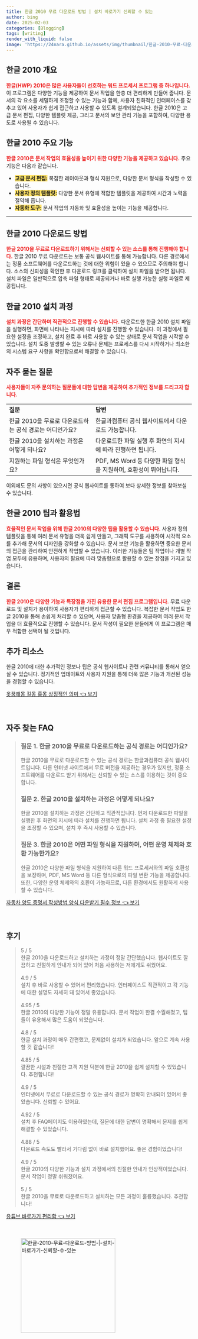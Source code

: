 ```yaml
---
title: 한글 2010 무료 다운로드 방법 | 설치 바로가기 신뢰할 수 있는
author: bing
date: 2025-02-03
categories: [Blogging]
tags: [writing]
render_with_liquid: false
image: 'https://24nara.github.io/assets/img/thumbnail/한글-2010-무료-다운로드-방법-|-설치-바로가기-신뢰할-수-있는.webp'
---
```



<h2 id='한글 2010 개요'>한글 2010 개요</h2>

<p><b><span style="color: #ee2323;">한글(HWP) 2010은 많은 사용자들이 선호하는 워드 프로세서 프로그램 중 하나입니다.</span></b> 이 프로그램은 다양한 기능을 제공하여 문서 작업을 한층 더 편리하게 만들어 줍니다. 문서의 각 요소를 세밀하게 조정할 수 있는 기능과 함께, 사용자 친화적인 인터페이스를 갖추고 있어 사용자가 쉽게 접근하고 사용할 수 있도록 설계되었습니다. 한글 2010은 고급 문서 편집, 다양한 템플릿 제공, 그리고 문서의 보안 관리 기능을 포함하여, 다양한 용도로 사용될 수 있습니다. </p>

<h2 id='한글 2010 주요 기능'>한글 2010 주요 기능</h2>

<p><b><span style="color: #ee2323;">한글 2010은 문서 작업의 효율성을 높이기 위한 다양한 기능을 제공하고 있습니다.</span></b> 주요 기능은 다음과 같습니다.</p>

<ul>
    <li><b><span style="background-color: #ffe066;">고급 문서 편집:</span></b> 복잡한 레이아웃과 형식 지원으로, 다양한 문서 형식을 작성할 수 있습니다.</li>
    <li><b><span style="background-color: #ffe066;">사용자 정의 템플릿:</span></b> 다양한 문서 유형에 적합한 템플릿을 제공하여 시간과 노력을 절약해 줍니다.</li>
    <li><b><span style="background-color: #ffe066;">자동화 도구:</span></b> 문서 작업의 자동화 및 효율성을 높이는 기능을 제공합니다.</li>
</ul>

<hr />

<h2 id='한글 2010 다운로드 방법'>한글 2010 다운로드 방법</h2>

<p><b><span style="color: #ee2323;">한글 2010을 무료로 다운로드하기 위해서는 신뢰할 수 있는 소스를 통해 진행해야 합니다.</span></b> 한글 2010 무료 다운로드는 보통 공식 웹사이트를 통해 가능합니다. 다른 경로에서는 정품 소프트웨어를 다운로드하는 것에 대한 위험이 있을 수 있으므로 주의해야 합니다. 소스의 신뢰성을 확인한 후 다운로드 링크를 클릭하여 설치 파일을 받으면 됩니다. 설치 파일은 일반적으로 압축 파일 형태로 제공되거나 바로 실행 가능한 실행 파일로 제공됩니다. </p>

<h2 id='한글 2010 설치 과정'>한글 2010 설치 과정</h2>

<p><b><span style="color: #ee2323;">설치 과정은 간단하며 직관적으로 진행할 수 있습니다.</span></b> 다운로드한 한글 2010 설치 파일을 실행하면, 화면에 나타나는 지시에 따라 설치를 진행할 수 있습니다. 이 과정에서 필요한 설정을 조정하고, 설치 완료 후 바로 사용할 수 있는 상태로 문서 작업을 시작할 수 있습니다. 설치 도중 발생할 수 있는 오류나 문제는 프로세스를 다시 시작하거나 최소한의 시스템 요구 사항을 확인함으로써 해결할 수 있습니다.</p>

<h2 id='자주 묻는 질문'>자주 묻는 질문</h2>

<p><b><span style="color: #ee2323;">사용자들이 자주 문의하는 질문들에 대한 답변을 제공하여 추가적인 정보를 드리고자 합니다.</span></b></p>

<table>
    <tr>
        <td><b>질문</b></td>
        <td><b>답변</b></td>
    </tr>
    <tr>
        <td>한글 2010을 무료로 다운로드하는 공식 경로는 어디인가요?</td>
        <td>한글과컴퓨터 공식 웹사이트에서 다운로드 가능합니다.</td>
    </tr>
    <tr>
        <td>한글 2010을 설치하는 과정은 어떻게 되나요?</td>
        <td>다운로드한 파일 실행 후 화면의 지시에 따라 진행하면 됩니다.</td>
    </tr>
    <tr>
        <td>지원하는 파일 형식은 무엇인가요?</td>
        <td>PDF, MS Word 등 다양한 파일 형식을 지원하며, 호환성이 뛰어납니다.</td>
    </tr>
</table>

<p>이외에도 문의 사항이 있으시면 공식 웹사이트를 통하여 보다 상세한 정보를 찾아보실 수 있습니다.</p>

<h2 id='한글 2010 팁과 활용법'>한글 2010 팁과 활용법</h2>

<p><b><span style="color: #ee2323;">효율적인 문서 작업을 위해 한글 2010의 다양한 팁을 활용할 수 있습니다.</span></b> 사용자 정의 템플릿을 통해 여러 문서 유형을 더욱 쉽게 만들고, 그래픽 도구를 사용하여 시각적 요소를 추가해 문서의 디자인을 강화할 수 있습니다. 문서 보안 기능을 활용하면 중요한 문서의 접근을 관리하여 안전하게 작업할 수 있습니다. 이러한 기능들은 팀 작업이나 개별 작업 모두에 유용하며, 사용자의 필요에 따라 맞춤형으로 활용할 수 있는 장점을 가지고 있습니다.</p>

<h2 id='결론'>결론</h2>

<p><b><span style="color: #ee2323;">한글 2010은 다양한 기능과 특장점을 가진 유용한 문서 편집 프로그램입니다.</span></b> 무료 다운로드 및 설치가 용이하여 사용자가 편리하게 접근할 수 있습니다. 복잡한 문서 작업도 한글 2010을 통해 손쉽게 처리할 수 있으며, 사용자 맞춤형 환경을 제공하여 여러 문서 작업을 더 효율적으로 진행할 수 있습니다. 문서 작성이 필요한 분들에게 이 프로그램은 매우 적합한 선택이 될 것입니다.</p>

<h2 id='추가 리소스'>추가 리소스</h2>

<p>한글 2010에 대한 추가적인 정보나 팁은 공식 웹사이트나 관련 커뮤니티를 통해서 얻으실 수 있습니다. 정기적인 업데이트와 사용자 지원을 통해 더욱 많은 기능과 개선된 성능을 경험할 수 있습니다.</p>


<p><a class="click-button" title="옷꿈해몽 길몽 흉몽 상징적인 의미" href="https://24nara.github.io/posts/%EC%98%B7%EA%BF%88%ED%95%B4%EB%AA%BD-%EA%B8%B8%EB%AA%BD-%ED%9D%89%EB%AA%BD-%EC%83%81%EC%A7%95%EC%A0%81%EC%9D%B8-%EC%9D%98%EB%AF%B8/" rel="dofollow">옷꿈해몽 길몽 흉몽 상징적인 의미 👈 보기</a></p><br>
<h2 id='자주_찾는_FAQ'>자주 찾는 FAQ</h2>
<div itemscope="" itemtype="https://schema.org/FAQPage"> 
<blockquote> 
<div itemscope="" itemprop="mainEntity" itemtype="https://schema.org/Question"> 
<h3 itemprop="name">질문 1. 한글 2010을 무료로 다운로드하는 공식 경로는 어디인가요?</h3> 
<div itemscope="" itemprop="acceptedAnswer" itemtype="https://schema.org/Answer"> 
<span itemprop="text"> 
<p>한글 2010을 무료로 다운로드할 수 있는 공식 경로는 한글과컴퓨터 공식 웹사이트입니다. 다른 인터넷 사이트에서 무료 버전을 제공하는 경우가 있지만, 정품 소프트웨어를 다운로드 받기 위해서는 신뢰할 수 있는 소스를 이용하는 것이 중요합니다.</p> 
</span> 
</div> 
</div> 

<div itemscope="" itemprop="mainEntity" itemtype="https://schema.org/Question"> 
<h3 itemprop="name">질문 2. 한글 2010을 설치하는 과정은 어떻게 되나요?</h3> 
<div itemscope="" itemprop="acceptedAnswer" itemtype="https://schema.org/Answer"> 
<span itemprop="text"> 
<p>한글 2010을 설치하는 과정은 간단하고 직관적입니다. 먼저 다운로드한 파일을 실행한 후 화면의 지시에 따라 설치를 진행하면 됩니다. 설치 과정 중 필요한 설정을 조정할 수 있으며, 설치 후 즉시 사용할 수 있습니다.</p> 
</span> 
</div> 
</div> 

<div itemscope="" itemprop="mainEntity" itemtype="https://schema.org/Question"> 
<h3 itemprop="name">질문 3. 한글 2010은 어떤 파일 형식을 지원하며, 어떤 운영 체제와 호환 가능한가요?</h3> 
<div itemscope="" itemprop="acceptedAnswer" itemtype="https://schema.org/Answer"> 
<span itemprop="text"> 
<p>한글 2010은 다양한 파일 형식을 지원하여 다른 워드 프로세서와의 파일 호환성을 보장하며, PDF, MS Word 등 다른 형식으로의 파일 변환 기능을 제공합니다. 또한, 다양한 운영 체제와의 호환이 가능하므로, 다른 환경에서도 원활하게 사용할 수 있습니다.</p> 
</span> 
</div> 
</div> 
</blockquote> 
</div>
<p><a class="click-button" title="자동차 양도 증명서 작성방법 양식 다운받기 필수 정보" href="https://24nara.github.io/posts/%EC%9E%90%EB%8F%99%EC%B0%A8-%EC%96%91%EB%8F%84-%EC%A6%9D%EB%AA%85%EC%84%9C-%EC%9E%91%EC%84%B1%EB%B0%A9%EB%B2%95-%EC%96%91%EC%8B%9D-%EB%8B%A4%EC%9A%B4%EB%B0%9B%EA%B8%B0-%ED%95%84%EC%88%98-%EC%A0%95%EB%B3%B4/" rel="dofollow">자동차 양도 증명서 작성방법 양식 다운받기 필수 정보 👈 보기</a></p><br>
<h2 id='후기'>후기</h2>
<div itemscope itemtype="https://schema.org/Product">
  <blockquote>
  <div itemprop="review" itemscope itemtype="https://schema.org/Review">
      <div itemprop="reviewRating" itemscope itemtype="https://schema.org/Rating"> <span itemprop="ratingValue">5</span> / <span itemprop="bestRating">5</span> </div>
      <span itemprop="reviewBody">한글 2010을 다운로드하고 설치하는 과정이 정말 간단했습니다. 웹사이트도 깔끔하고 친절하게 안내가 되어 있어 처음 사용하는 저에게도 쉬웠어요.</span>
  </div>
  <br>
  <div itemprop="review" itemscope itemtype="https://schema.org/Review">
      <div itemprop="reviewRating" itemscope itemtype="https://schema.org/Rating"> <span itemprop="ratingValue">4.9</span> / <span itemprop="bestRating">5</span> </div>
      <span itemprop="reviewBody">설치 후 바로 사용할 수 있어서 편리했습니다. 인터페이스도 직관적이고 각 기능에 대한 설명도 자세히 돼 있어서 좋았습니다.</span>
  </div>
  <br>
  <div itemprop="review" itemscope itemtype="https://schema.org/Review">
      <div itemprop="reviewRating" itemscope itemtype="https://schema.org/Rating"> <span itemprop="ratingValue">4.95</span> / <span itemprop="bestRating">5</span> </div>
      <span itemprop="reviewBody">한글 2010의 다양한 기능이 정말 유용합니다. 문서 작업이 한결 수월해졌고, 팁들이 유용해서 많은 도움이 되었습니다.</span>
  </div>
  <br>
  <div itemprop="review" itemscope itemtype="https://schema.org/Review">
      <div itemprop="reviewRating" itemscope itemtype="https://schema.org/Rating"> <span itemprop="ratingValue">4.8</span> / <span itemprop="bestRating">5</span> </div>
      <span itemprop="reviewBody">한글 설치 과정이 매우 간편했고, 문제없이 설치가 되었습니다. 앞으로 계속 사용할 것 같습니다!</span>
  </div>
  <br>
  <div itemprop="review" itemscope itemtype="https://schema.org/Review">
      <div itemprop="reviewRating" itemscope itemtype="https://schema.org/Rating"> <span itemprop="ratingValue">4.85</span> / <span itemprop="bestRating">5</span> </div>
      <span itemprop="reviewBody">깔끔한 시설과 친절한 고객 지원 덕분에 한글 2010을 쉽게 설치할 수 있었습니다. 추천합니다!</span>
  </div>
  <br>
  <div itemprop="review" itemscope itemtype="https://schema.org/Review">
      <div itemprop="reviewRating" itemscope itemtype="https://schema.org/Rating"> <span itemprop="ratingValue">4.9</span> / <span itemprop="bestRating">5</span> </div>
      <span itemprop="reviewBody">인터넷에서 무료로 다운로드할 수 있는 공식 경로가 명확히 안내되어 있어서 좋았습니다. 신뢰할 수 있어요.</span>
  </div>
  <br>
  <div itemprop="review" itemscope itemtype="https://schema.org/Review">
      <div itemprop="reviewRating" itemscope itemtype="https://schema.org/Rating"> <span itemprop="ratingValue">4.92</span> / <span itemprop="bestRating">5</span> </div>
      <span itemprop="reviewBody">설치 후 FAQ페이지도 이용하였는데, 질문에 대한 답변이 명확해서 문제를 쉽게 해결할 수 있었습니다.</span>
  </div>
  <br>
  <div itemprop="review" itemscope itemtype="https://schema.org/Review">
      <div itemprop="reviewRating" itemscope itemtype="https://schema.org/Rating"> <span itemprop="ratingValue">4.88</span> / <span itemprop="bestRating">5</span> </div>
      <span itemprop="reviewBody">다운로드 속도도 빨라서 기다림 없이 바로 설치했어요. 좋은 경험이었습니다!</span>
  </div>
  <br>
  <div itemprop="review" itemscope itemtype="https://schema.org/Review">
      <div itemprop="reviewRating" itemscope itemtype="https://schema.org/Rating"> <span itemprop="ratingValue">4.9</span> / <span itemprop="bestRating">5</span> </div>
      <span itemprop="reviewBody">한글 2010의 다양한 기능과 설치 과정에서의 친절한 안내가 인상적이었습니다. 문서 작업이 정말 쉬워졌어요.</span>
  </div>
  <br>
  <div itemprop="review" itemscope itemtype="https://schema.org/Review">
      <div itemprop="reviewRating" itemscope itemtype="https://schema.org/Rating"> <span itemprop="ratingValue">5</span> / <span itemprop="bestRating">5</span> </div>
      <span itemprop="reviewBody">한글 2010을 무료로 다운로드하고 설치하는 모든 과정이 훌륭했습니다. 추천합니다!</span>
  </div>
  </blockquote>
</div>
<p><a class="click-button" title="유튜브 바로가기 편리함" href="https://24nara.github.io/posts/%EC%9C%A0%ED%8A%9C%EB%B8%8C-%EB%B0%94%EB%A1%9C%EA%B0%80%EA%B8%B0-%ED%8E%B8%EB%A6%AC%ED%95%A8/" rel="dofollow">유튜브 바로가기 편리함 👈 보기</a></p><br>
<figure class="image"><img src="https://24nara.github.io/assets/img/thumbnail/한글-2010-무료-다운로드-방법-|-설치-바로가기-신뢰할-수-있는.webp" alt="한글-2010-무료-다운로드-방법-|-설치-바로가기-신뢰할-수-있는" width="256" height="256"></figure>